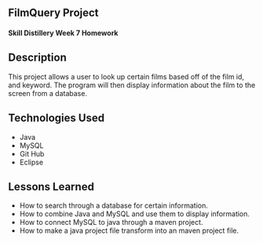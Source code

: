 ## FilmQuery Project

#### Skill Distillery Week 7 Homework

## Description

This project allows a user to look up certain films based off of the film id, and keyword. The program will then 
display information about the film to the screen from a database.

## Technologies Used

* Java
* MySQL
* Git Hub
* Eclipse

## Lessons Learned

* How to search through a database for certain information.
* How to combine Java and MySQL and use them to display information.
* How to connect MySQL to java through a maven project.
* How to make a java project file transform into an maven project file.

